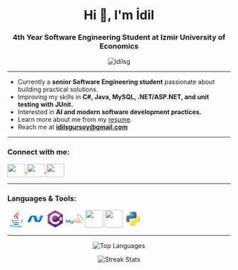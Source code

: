 <h1 align="center">Hi 👋, I'm İdil</h1>
<h3 align="center">4th Year Software Engineering Student at Izmir University of Economics</h3>

<p align="center"> 
  <img src="https://komarev.com/ghpvc/?username=idilsg&label=Profile%20views&color=0e75b6&style=flat" alt="idilsg" /> 
</p>

---

- Currently a **senior Software Engineering student** passionate about building practical solutions.
- Improving my skills in **C#, Java, MySQL, .NET/ASP.NET, and unit testing with JUnit.**
- Interested in **AI and modern software development practices.**
- Learn more about me from my [resume](https://acrobat.adobe.com/id/urn:aaid:sc:AP:d9a96dbb-a3de-4696-86b2-1a0d0a475655).
- Reach me at **idilsgursoy@gmail.com**

---

<h3 align="left"> Connect with me:</h3>
<p align="left">
  <a href="https://linkedin.com/in/idilsanemgursoy" target="blank">
    <img align="center" src="https://raw.githubusercontent.com/rahuldkjain/github-profile-readme-generator/master/src/images/icons/Social/linked-in-alt.svg" height="30" width="40" />
  </a>
  <a href="https://instagram.com/idilsgursoy" target="blank">
    <img align="center" src="https://raw.githubusercontent.com/rahuldkjain/github-profile-readme-generator/master/src/images/icons/Social/instagram.svg" height="30" width="40" />
  </a>
  <a href="https://kaggle.com/idilsanemgursoy" target="blank">
    <img align="center" src="https://raw.githubusercontent.com/rahuldkjain/github-profile-readme-generator/master/src/images/icons/Social/kaggle.svg" height="30" width="40" />
  </a>
</p>

---

<h3 align="left"> Languages & Tools:</h3>
<p align="left"> 
  <a href="https://www.java.com" target="_blank"> <img src="https://raw.githubusercontent.com/devicons/devicon/master/icons/java/java-original.svg" width="40" height="40"/></a> 
  <a href="https://dotnet.microsoft.com/" target="_blank"> <img src="https://raw.githubusercontent.com/devicons/devicon/master/icons/dot-net/dot-net-original.svg" width="40" height="40"/></a>
  <a href="https://www.w3schools.com/cs/" target="_blank"> <img src="https://raw.githubusercontent.com/devicons/devicon/master/icons/csharp/csharp-original.svg" width="40" height="40"/></a> 
  <a href="https://www.mysql.com/" target="_blank"> <img src="https://raw.githubusercontent.com/devicons/devicon/master/icons/mysql/mysql-original-wordmark.svg" width="40" height="40"/></a> 
  <a href="https://git-scm.com/" target="_blank"> <img src="https://www.vectorlogo.zone/logos/git-scm/git-scm-icon.svg" width="40" height="40"/></a> 
  <a href="https://www.arduino.cc/" target="_blank"> <img src="https://cdn.worldvectorlogo.com/logos/arduino-1.svg" width="40" height="40"/></a> 
  <a href="https://www.python.org" target="_blank"> <img src="https://raw.githubusercontent.com/devicons/devicon/master/icons/python/python-original.svg" width="40" height="40"/></a> 
</p>

---

<p align="center">
  <img src="https://github-readme-stats.vercel.app/api/top-langs?username=idilsg&show_icons=true&locale=en&layout=compact" alt="Top Languages" />
</p>

<p align="center">
  <img src="https://github-readme-streak-stats.herokuapp.com/?user=idilsg&" alt="Streak Stats" />
</p>

